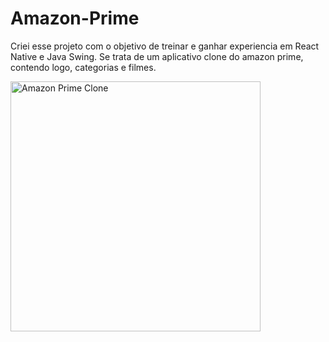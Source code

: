 # Amazon-Prime
Criei esse projeto com o objetivo de treinar e ganhar experiencia em React Native e Java Swing. Se trata de um aplicativo clone do amazon prime, contendo logo, categorias e filmes.

<img src="https://github.com/user-attachments/assets/a0e6c245-83dc-43e8-96e1-a17d0c9d5f50" alt="Amazon Prime Clone" width="400"/>
